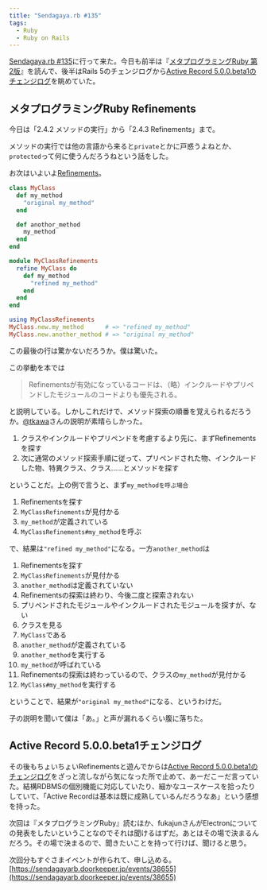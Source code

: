 ```yaml
---
title: "Sendagaya.rb #135"
tags:
  - Ruby
  - Ruby on Rails
---
```


[Sendagaya.rb #135][]に行って来た。今日も前半は『[メタプログラミングRuby 第2版][]』を読んで、後半はRails 5のチェンジログから[Active Record 5.0.0.beta1のチェンジログ][]を眺めていた。

メタプログラミングRuby Refinements
----------------------------------

今日は「2.4.2 メソッドの実行」から「2.4.3 Refinements」まで。

メソッドの実行では他の言語から来ると`private`とかに戸惑うよねとか、`protected`って何に使うんだろうねという話をした。

お次はいよいよ[Refinements][]。

~~~ ruby
class MyClass
  def my_method
    "original my_method"
  end

  def anothor_method
    my_method
  end
end

module MyClassRefinements
  refine MyClass do
    def my_method
      "refined my_method"
    end
  end
end

using MyClassRefinements
MyClass.new.my_method      # => "refined my_method"
MyClass.new.another_method # => "original my_method"
~~~

この最後の行は驚かないだろうか。僕は驚いた。

この挙動を本では

> Refinementsが有効になっているコードは、（略）インクルードやプリペンドしたモジュールのコードよりも優先される。

と説明している。しかしこれだけで、メソッド探索の順番を覚えられるだろうか。[@tkawa][]さんの説明が素晴らしかった。

1. クラスやインクルードやプリペンドを考慮するより先に、まずRefinementsを探す
2. 次に通常のメソッド探索手順に従って、プリペンドされた物、インクルードした物、特異クラス、クラス……とメソッドを探す

ということだ。上の例で言うと、まず`my_methodを呼ぶ場合`

1. Refinementsを探す
2. `MyClassRefinements`が見付かる
3. `my_method`が定義されている
4. `MyClassRefinements#my_method`を呼ぶ

で、結果は`"refined my_method"`になる。一方`another_method`は

1. Refinementsを探す
2. `MyClassRefinements`が見付かる
3. `another_method`は定義されていない
4. Refinementsの探索は終わり、今後二度と探索されない
4. プリペンドされたモジュールやインクルードされたモジュールを探すが、ない
5. クラスを見る
6. `MyClass`である
7. `another_method`が定義されている
8. `another_method`を実行する
9. `my_method`が呼ばれている
10. Refinementsの探索は終わっているので、クラスの`my_method`が見付かる
11. `MyClass#my_method`を実行する

ということで、結果が`"original my_method"`になる、というわけだ。

子の説明を聞いて僕は「あ。」と声が漏れるくらい腹に落ちた。

Active Record 5.0.0.beta1チェンジログ
-------------------------------------

その後もちょいちょいRefinementsと遊んでからは[Active Record 5.0.0.beta1のチェンジログ]をざっと流しながら気になった所で止めて、あーだこーだ言っていた。結構RDBMSの個別機能に対応していたり、細かなユースケースを拾ったりしていて、「Active Recordは基本は既に成熟しているんだろうなあ」という感想を持った。

次回は『メタプログラミングRuby』読むほか、fukajunさんがElectronについての発表をしたいということなのでそれは聞けるはずだ。あとはその場で決まるんだろう。その場で決まるので、聞きたいことを持って行けば、聞けると思う。

次回分もすぐさまイベントが作られて、申し込める。  
[https://sendagayarb.doorkeeper.jp/events/38655](https://sendagayarb.doorkeeper.jp/events/38655)

[Sendagaya.rb #135]: https://sendagayarb.doorkeeper.jp/events/38208
[メタプログラミングRuby 第2版]: https://www.oreilly.co.jp/books/9784873117430/
[Active Record 5.0.0.beta1のチェンジログ]: https://github.com/rails/rails/blob/v5.0.0.beta1/activerecord/CHANGELOG.md
[Refinements]: http://magazine.rubyist.net/?0041-200Special-refinement
[@tkawa]: https://twitter.com/tkawa
